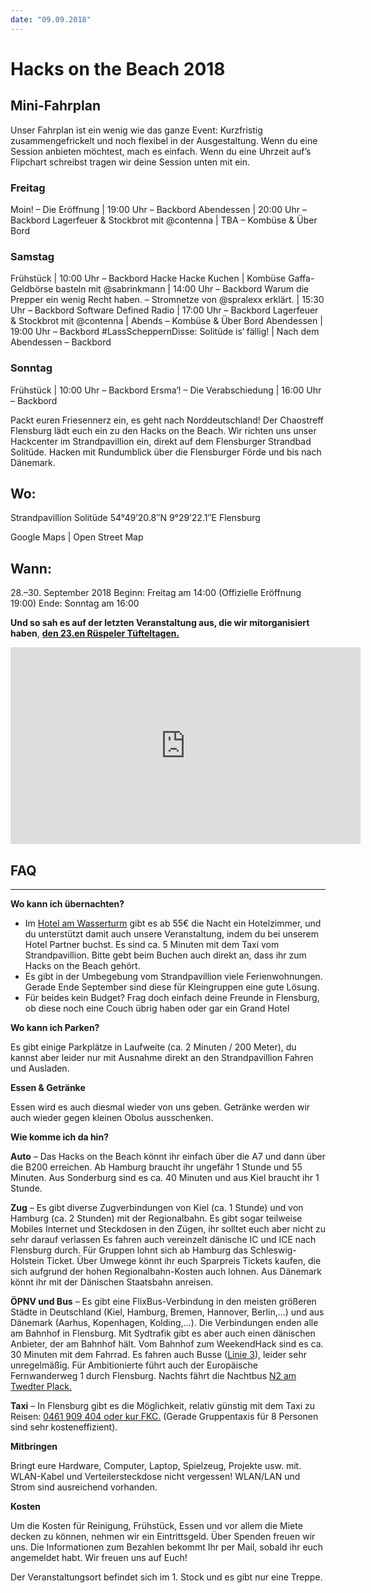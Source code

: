 ```yaml
---
date: "09.09.2018"
---
```


# Hacks on the Beach 2018

## Mini-Fahrplan

Unser Fahrplan ist ein wenig wie das ganze Event: Kurzfristig zusammengefrickelt und noch flexibel in der Ausgestaltung.
Wenn du eine Session anbieten möchtest, mach es einfach. Wenn  du eine Uhrzeit auf’s Flipchart schreibst tragen wir deine Session unten mit ein.

### Freitag

Moin! – Die Eröffnung | 19:00 Uhr – Backbord
Abendessen | 20:00 Uhr – Backbord
Lagerfeuer & Stockbrot mit @contenna | TBA – Kombüse & Über Bord

### Samstag

Frühstück | 10:00 Uhr – Backbord
Hacke Hacke Kuchen | Kombüse
Gaffa-Geldbörse basteln mit @sabrinkmann | 14:00 Uhr – Backbord
Warum die Prepper ein wenig Recht haben. – Stromnetze von @spralexx erklärt. | 15:30 Uhr – Backbord
Software Defined Radio | 17:00 Uhr – Backbord
Lagerfeuer & Stockbrot mit @contenna | Abends – Kombüse & Über Bord
Abendessen | 19:00 Uhr – Backbord
#LassScheppernDisse: Solitüde is‘ fällig! | Nach dem Abendessen – Backbord

### Sonntag

Frühstück | 10:00 Uhr – Backbord
Ersma‘! – Die Verabschiedung | 16:00 Uhr – Backbord

 

Packt euren Friesennerz ein, es geht nach Norddeutschland! Der Chaostreff Flensburg lädt euch ein zu den Hacks on the Beach. Wir richten uns unser Hackcenter im Strandpavillion ein, direkt auf dem Flensburger Strandbad Solitüde. Hacken mit Rundumblick über die Flensburger Förde und bis nach Dänemark.

## Wo:

Strandpavillion Solitüde
54°49’20.8″N 9°29’22.1″E
Flensburg

Google Maps | Open Street Map

## Wann:
28.–30. September 2018 
Beginn: Freitag am 14:00 (Offizielle Eröffnung 19:00)
Ende:  Sonntag am 16:00 

**Und so sah es auf der letzten Veranstaltung aus, die wir mitorganisiert haben**, [**den 23.en Rüspeler Tüfteltagen.**](http://rütüta.de)

<iframe loading="lazy" src="https://www.youtube.com/embed/TijSQYZoRUU?rel=0" allowfullscreen="allowfullscreen" width="560" height="315" frameborder="0"></iframe>


## FAQ
----

**Wo kann ich übernachten?**

- Im [Hotel am Wasserturm](https://www.hotel-am-wasserturm.com/) gibt es ab 55€ die Nacht ein Hotelzimmer, und du unterstützt damit auch unsere Veranstaltung, indem du bei unserem Hotel Partner buchst. Es sind ca. 5 Minuten mit dem Taxi vom Strandpavillion. Bitte gebt beim Buchen auch direkt an, dass ihr zum Hacks on the Beach gehört. 
- Es gibt in der Umbegebung vom Strandpavillion viele Ferienwohnungen. Gerade Ende September sind diese für Kleingruppen eine gute Lösung.
- Für beides kein Budget? Frag doch einfach deine Freunde in Flensburg, ob diese noch eine Couch übrig haben oder gar ein Grand Hotel 

**Wo kann ich Parken?**

Es gibt einige Parkplätze in Laufweite (ca. 2 Minuten / 200 Meter), du kannst aber leider nur mit Ausnahme direkt an den Strandpavillion Fahren und Ausladen. 

**Essen & Getränke**

Essen wird es auch diesmal wieder von uns geben. Getränke werden wir auch wieder gegen kleinen Obolus ausschenken. 

**Wie komme ich da hin?**

**Auto** – Das Hacks on the Beach könnt ihr einfach über die A7 und dann über die B200 erreichen. Ab Hamburg braucht ihr ungefähr 1 Stunde und 55 Minuten. Aus Sonderburg sind es ca. 40 Minuten und aus Kiel braucht ihr 1 Stunde.

**Zug** – Es gibt diverse Zugverbindungen von Kiel (ca. 1 Stunde) und von Hamburg (ca. 2 Stunden) mit der Regionalbahn. Es gibt sogar teilweise Mobiles Internet und Steckdosen in den Zügen, ihr solltet euch aber nicht zu sehr darauf verlassen  Es fahren auch vereinzelt dänische IC und ICE nach Flensburg durch. Für Gruppen lohnt sich ab Hamburg das Schleswig-Holstein Ticket. Über Umwege könnt ihr euch Sparpreis Tickets kaufen, die sich aufgrund der hohen Regionalbahn-Kosten auch lohnen. Aus Dänemark könnt ihr mit der Dänischen Staatsbahn anreisen.

**ÖPNV und Bus** – Es gibt eine FlixBus-Verbindung in den meisten größeren Städte in Deutschland (Kiel, Hamburg, Bremen, Hannover, Berlin,…) und aus Dänemark (Aarhus, Kopenhagen, Kolding,…). Die Verbindungen enden alle am Bahnhof in Flensburg. Mit Sydtrafik gibt es aber auch einen dänischen Anbieter, der am Bahnhof hält. Vom Bahnhof zum WeekendHack sind es ca. 30 Minuten mit dem Fahrrad. Es fahren auch Busse ([Linie 3](http://www.aktiv-bus.de/fahrplan/linienfahrplaene/PDF-2017_18/Linie-3-ab-10.12.17.pdf)), leider sehr unregelmäßig. Für Ambitionierte führt auch der Europäische Fernwanderweg 1 durch Flensburg. Nachts fährt die Nachtbus [N2 am Twedter Plack.](http://www.aktiv-bus.de/fahrplan/linienfahrplaene/PDF-2017_18/Linie-N2-ab-10.12.17.pdf)

**Taxi** – In Flensburg gibt es die Möglichkeit, relativ günstig mit dem Taxi zu Reisen: [0461 909 404 oder kur FKC.](http://www.fkc-harrislee.de/) (Gerade Gruppentaxis für 8 Personen sind sehr kosteneffizient). 

**Mitbringen**

Bringt eure Hardware, Computer, Laptop, Spielzeug, Projekte usw. mit. WLAN-Kabel und Verteilersteckdose nicht vergessen! WLAN/LAN und Strom sind ausreichend vorhanden.

**Kosten**

Um die Kosten für Reinigung, Frühstück, Essen und vor allem die Miete decken zu können, nehmen wir ein Eintrittsgeld. Über Spenden freuen wir uns. Die Informationen zum Bezahlen bekommt Ihr per Mail, sobald ihr euch angemeldet habt. Wir freuen uns auf Euch!

Der Veranstaltungsort befindet sich im 1. Stock und es gibt nur eine Treppe. 
